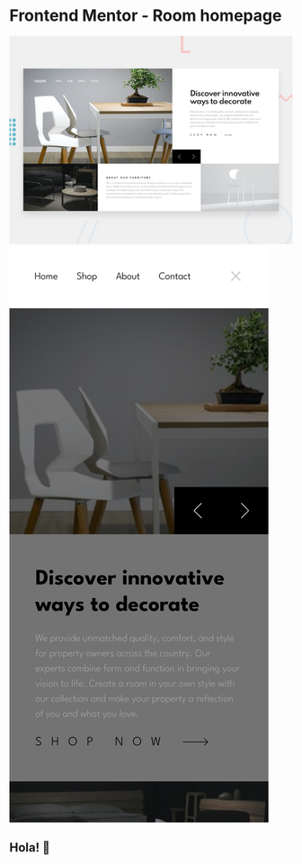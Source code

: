 # Frontend Mentor - Room homepage

![Design preview desktop](./design/desktop-preview.jpg)
![Design preview movil](./design/mobile-navigation.png)

## Hola! 👋
